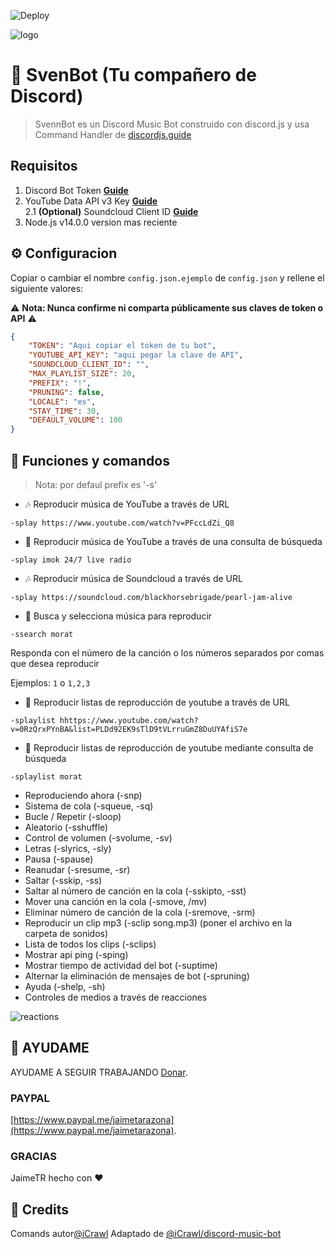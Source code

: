 ![Deploy](https://www.herokucdn.com/deploy/button.svg)

![logo](https://i.ibb.co/824XVdb/unknown.png)

# 🤖 SvenBot (Tu compañero de Discord)
> SvennBot es un Discord Music Bot construido con discord.js y usa Command Handler de [discordjs.guide](https://discordjs.guide)

## Requisitos

1. Discord Bot Token **[Guide](https://discordjs.guide/preparations/setting-up-a-bot-application.html#creating-your-bot)**
2. YouTube Data API v3 Key **[Guide](https://developers.google.com/youtube/v3/getting-started)**  
2.1 **(Optional)** Soundcloud Client ID **[Guide](https://github.com/zackradisic/node-soundcloud-downloader#client-id)**
3. Node.js v14.0.0 version mas reciente

## ⚙️ Configuracion

Copiar o cambiar el nombre `config.json.ejemplo` de `config.json` y rellene el siguiente valores:

⚠️ **Nota: Nunca confirme ni comparta públicamente sus claves de token o API** ⚠️

```json
{
    "TOKEN": "Aqui copiar el token de tu bot",
    "YOUTUBE_API_KEY": "aqui pegar la clave de API",
    "SOUNDCLOUD_CLIENT_ID": "",
    "MAX_PLAYLIST_SIZE": 20,
    "PREFIX": "!",
    "PRUNING": false,
    "LOCALE": "es",
    "STAY_TIME": 30,
    "DEFAULT_VOLUME": 100
}
```

## 📝  Funciones y comandos

> Nota: por defaul prefix es '-s'

* 🎶 Reproducir música de YouTube a través de URL

`-splay https://www.youtube.com/watch?v=PFccLdZi_Q8`

* 🔎 Reproducir música de YouTube a través de una consulta de búsqueda

`-splay imok 24/7 live radio `

* 🎶 Reproducir música de Soundcloud a través de URL

`-splay https://soundcloud.com/blackhorsebrigade/pearl-jam-alive`

* 🔎 Busca y selecciona música para reproducir

`-ssearch morat`

Responda con el número de la canción o los números separados por comas que desea reproducir

Ejemplos: `1` o `1,2,3`

* 📃 Reproducir listas de reproducción de youtube a través de URL

`-splaylist hhttps://www.youtube.com/watch?v=0RzQrxPYnBA&list=PLDd92EK9sTlD9tVLrruGmZ8DuUYAfiS7e`

* 🔎 Reproducir listas de reproducción de youtube mediante consulta de búsqueda

`-splaylist morat`
* Reproduciendo ahora (-snp)
* Sistema de cola (-squeue, -sq)
* Bucle / Repetir (-sloop)
* Aleatorio (-sshuffle)
* Control de volumen (-svolume, -sv)
* Letras (-slyrics, -sly)
* Pausa (-spause)
* Reanudar (-sresume, -sr)
* Saltar (-sskip, -ss)
* Saltar al número de canción en la cola (-sskipto, -sst)
* Mover una canción en la cola (-smove, /mv)
* Eliminar número de canción de la cola (-sremove, -srm)
* Reproducir un clip mp3 (-sclip song.mp3) (poner el archivo en la carpeta de sonidos)
* Lista de todos los clips (-sclips)
* Mostrar api ping (-sping)
* Mostrar tiempo de actividad del bot (-suptime)
* Alternar la eliminación de mensajes de bot (-spruning)
* Ayuda (-shelp, -sh)
* Controles de medios a través de reacciones

![reactions](https://i.ibb.co/WHZnD4Z/svenndiscord.png)

## 🤝 AYUDAME 

AYUDAME A SEGUIR TRABAJANDO [Donar](https://www.paypal.me/jaimetarazona).

### PAYPAL

[https://www.paypal.me/jaimetarazona](https://www.paypal.me/jaimetarazona). 


### GRACIAS

JaimeTR hecho con ❤️

## 📝 Credits

Comands autor[@iCrawl](https://github.com/iCrawl) Adaptado de [@iCrawl/discord-music-bot](https://github.com/iCrawl/discord-music-bot)
